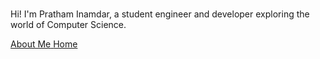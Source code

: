 <link href="https://db.onlinewebfonts.com/c/685030e1abf58bd087a4ee725d9dea6a?family=Blender+Pro" rel="stylesheet" type="text/css"/>
<link rel="stylesheet" href="assets/css/styles.css">
<link rel="stylesheet" href="assets/css/animate.min.css"/>
<link rel="stylesheet" href="assets/css/scroll.min.css"/>
<link rel="stylesheet" href="https://cdnjs.cloudflare.com/ajax/libs/animate.css/4.1.1/animate.min.css"/>
<div class="jumbotron">
    <div class="container" id="content">
        <!--<img src="assets/img/Icon.png" class="icon-logo">-->
        <h1 class="main-title gradient-text"><span class="typing"></span></h1>
        <p class="lead gradient-text">Hi! I'm Pratham Inamdar, a student engineer and developer exploring the world of Computer Science.</p>
        <p>
            <a class="btn btn-light btn-lg js-scroll-trigger" href="#" data-toggle="modal" data-target="#aboutModal">About Me<span aria-hidden></span>
            <span aria-hidden class="cybr-btn__tag">Home</span></a>
        </p>
    </div>
</div>
